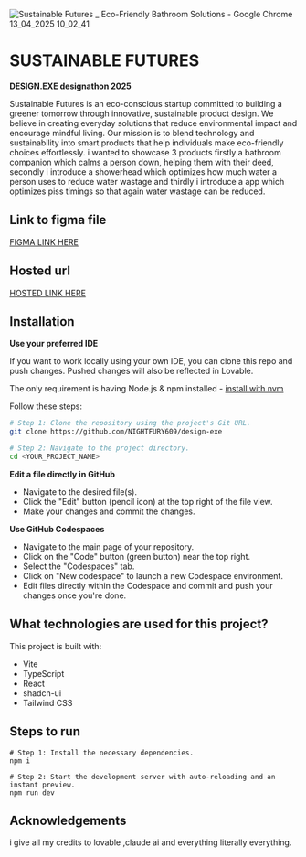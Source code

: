 ![Sustainable Futures _ Eco-Friendly Bathroom Solutions - Google Chrome 13_04_2025 10_02_41](https://github.com/user-attachments/assets/381dd688-fbbf-4c35-ac93-4bb6618f8765)

# **SUSTAINABLE FUTURES**


**DESIGN.EXE designathon 2025**

Sustainable Futures is an eco-conscious startup committed to building a greener tomorrow through innovative, sustainable product design. We believe in creating everyday solutions that reduce environmental impact and encourage mindful living. Our mission is to blend technology and sustainability into smart products that help individuals make eco-friendly choices effortlessly.
i wanted to showcase 3 products firstly a bathroom companion which calms a person down, helping them with their deed, secondly i introduce a showerhead which optimizes how much water a person uses to reduce water wastage and thirdly i introduce a app which optimizes piss timings so that again water wastage can be reduced.


## **Link to figma file**
[FIGMA LINK HERE](https://www.figma.com/design/7jUYxaXL0HrGfOuwpLMXEZ/sustainbale-futures?node-id=0-1&t=Iy3uNt9hFy26pCFo-1)

## **Hosted url**
[HOSTED LINK HERE](https://eco-flow-launch-pad.lovable.app/)

## **Installation**


**Use your preferred IDE**

If you want to work locally using your own IDE, you can clone this repo and push changes. Pushed changes will also be reflected in Lovable.

The only requirement is having Node.js & npm installed - [install with nvm](https://github.com/nvm-sh/nvm#installing-and-updating)

Follow these steps:

```sh
# Step 1: Clone the repository using the project's Git URL.
git clone https://github.com/NIGHTFURY609/design-exe

# Step 2: Navigate to the project directory.
cd <YOUR_PROJECT_NAME>


```

**Edit a file directly in GitHub**

- Navigate to the desired file(s).
- Click the "Edit" button (pencil icon) at the top right of the file view.
- Make your changes and commit the changes.

**Use GitHub Codespaces**

- Navigate to the main page of your repository.
- Click on the "Code" button (green button) near the top right.
- Select the "Codespaces" tab.
- Click on "New codespace" to launch a new Codespace environment.
- Edit files directly within the Codespace and commit and push your changes once you're done.

## What technologies are used for this project?

This project is built with:

- Vite
- TypeScript
- React
- shadcn-ui
- Tailwind CSS







## **Steps to run**  
```
# Step 1: Install the necessary dependencies.
npm i

# Step 2: Start the development server with auto-reloading and an instant preview.
npm run dev
```
## **Acknowledgements**
i give all my credits to lovable ,claude ai and everything literally everything.
